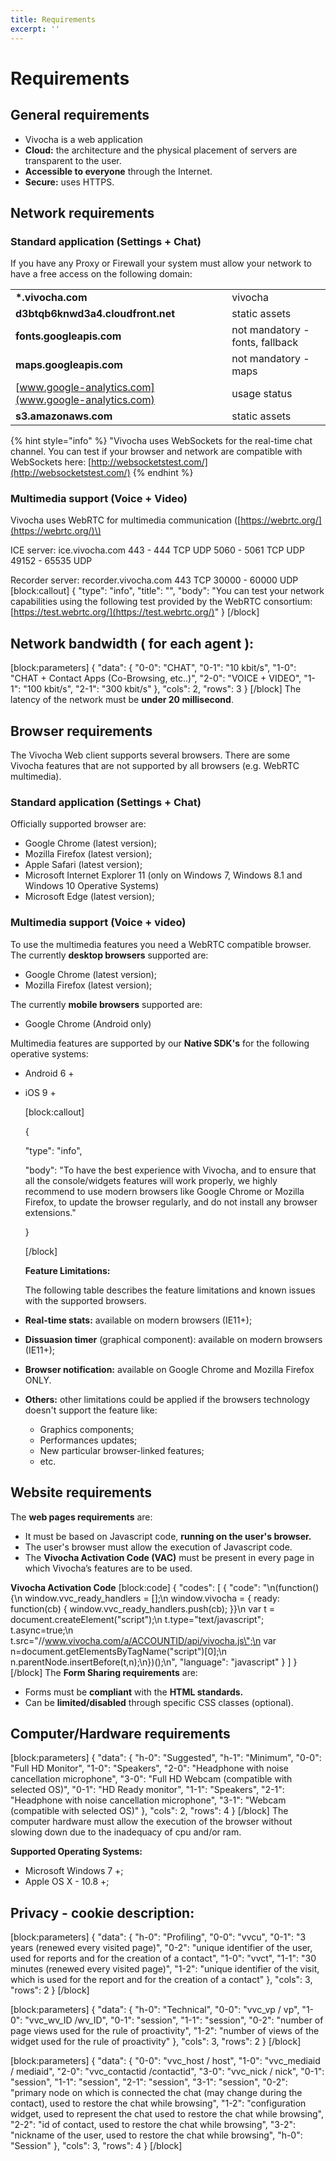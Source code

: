 ```yaml
---
title: Requirements
excerpt: ''
---
```


# Requirements

## **General requirements**

* Vivocha is a web application
* **Cloud:** the architecture and the physical placement of servers are transparent to the user.
* **Accessible to everyone** through the Internet.
* **Secure:** uses HTTPS.

## **Network requirements**

### **Standard application \(Settings + Chat\)**

If you have any Proxy or Firewall your system must allow your network to have a free access on the following domain: 

|  |  |
| :--- | :--- |
| **\*.vivocha.com** | vivocha |
| **d3btqb6knwd3a4.cloudfront.net** | static assets |
| **fonts.googleapis.com** | not mandatory - fonts, fallback |
| **maps.googleapis.com** | not mandatory - maps |
| [www.google-analytics.com](www.google-analytics.com) | usage status |
| **s3.amazonaws.com** | static assets |

{% hint style="info" %}
"Vivocha uses WebSockets for the real-time chat channel. You can test if your browser and network are compatible with WebSockets here: [http://websocketstest.com/](http://websocketstest.com/)
{% endhint %}

### **Multimedia support \(Voice + Video\)**

Vivocha uses WebRTC for multimedia communication \([https://webrtc.org/](https://webrtc.org/)\)

ICE server: ice.vivocha.com 443 - 444 TCP UDP 5060 - 5061 TCP UDP 49152 - 65535 UDP

Recorder server: recorder.vivocha.com 443 TCP 30000 - 60000 UDP \[block:callout\] { "type": "info", "title": "", "body": "You can test your network capabilities using the following test provided by the WebRTC consortium: [https://test.webrtc.org/](https://test.webrtc.org/)" } \[/block\]

## **Network bandwidth \( for each agent \):**

\[block:parameters\] { "data": { "0-0": "CHAT", "0-1": "10 kbit/s", "1-0": "CHAT + Contact Apps \(Co-Browsing, etc..\)", "2-0": "VOICE + VIDEO", "1-1": "100 kbit/s", "2-1": "300 kbit/s" }, "cols": 2, "rows": 3 } \[/block\] The latency of the network must be **under 20 millisecond**.

## **Browser requirements**

The Vivocha Web client supports several browsers. There are some Vivocha features that are not supported by all browsers \(e.g. WebRTC multimedia\).

### **Standard application \(Settings + Chat\)**

Officially supported browser are:

* Google Chrome \(latest version\);
* Mozilla Firefox \(latest version\);
* Apple Safari \(latest version\);
* Microsoft Internet Explorer 11 \(only on Windows 7, Windows 8.1 and Windows 10 Operative Systems\)
* Microsoft Edge \(latest version\);

### **Multimedia support \(Voice + video\)**

To use the multimedia features you need a WebRTC compatible browser. The currently **desktop browsers** supported are:

* Google Chrome \(latest version\);
* Mozilla Firefox \(latest version\);

The currently **mobile browsers** supported are:

* Google Chrome \(Android only\)

Multimedia features are supported by our **Native SDK's** for the following operative systems:

* Android 6 +
* iOS 9 +

  \[block:callout\]

  {

  "type": "info",

  "body": "To have the best experience with Vivocha, and to ensure that all the console/widgets features will work properly, we highly recommend to use modern browsers like Google Chrome or Mozilla Firefox, to update the browser regularly, and do not install any browser extensions."

  }

  \[/block\]

  **Feature Limitations:**

  The following table describes the feature limitations and known issues with the supported browsers.

* **Real-time stats:** available on modern browsers \(IE11+\);
* **Dissuasion timer** \(graphical component\): available on modern browsers \(IE11+\);
* **Browser notification:** available on Google Chrome and Mozilla Firefox ONLY.
* **Others:** other limitations could be applied if the browsers technology doesn't support the feature like:
  * Graphics components;
  * Performances updates;
  * New particular browser-linked features;
  * etc.

## **Website requirements**

The **web pages requirements** are:

* It must be based on Javascript code, **running on the user's browser.**
* The user's browser must allow the execution of Javascript code.
* The **Vivocha Activation Code \(VAC\)** must be present in every page in which Vivocha’s features are to be used.

**Vivocha Activation Code** \[block:code\] { "codes": \[ { "code": "\n\(function\(\){\n window.vvc\_ready\_handlers = \[\];\n window.vivocha = { ready: function\(cb\) { window.vvc\_ready\_handlers.push\(cb\); }}\n var t = document.createElement\(\"script\"\);\n t.type=\"text/javascript\"; t.async=true;\n t.src=\"//www.vivocha.com/a/ACCOUNTID/api/vivocha.js\";\n var n=document.getElementsByTagName\(\"script\"\)\[0\];\n n.parentNode.insertBefore\(t,n\);\n}\)\(\);\n", "language": "javascript" } \] } \[/block\] The **Form Sharing requirements** are:

* Forms must be **compliant** with the **HTML standards.**
* Can be **limited/disabled** through specific CSS classes \(optional\).

## **Computer/Hardware requirements**

\[block:parameters\] { "data": { "h-0": "Suggested", "h-1": "Minimum", "0-0": "Full HD Monitor", "1-0": "Speakers", "2-0": "Headphone with noise cancellation microphone", "3-0": "Full HD Webcam \(compatible with selected OS\)", "0-1": "HD Ready monitor", "1-1": "Speakers", "2-1": "Headphone with noise cancellation microphone", "3-1": "Webcam \(compatible with selected OS\)" }, "cols": 2, "rows": 4 } \[/block\] The computer hardware must allow the execution of the browser without slowing down due to the inadequacy of cpu and/or ram.

**Supported Operating Systems:**

* Microsoft Windows 7 +;
* Apple OS X - 10.8 +;

## **Privacy - cookie description:**

\[block:parameters\] { "data": { "h-0": "Profiling", "0-0": "vvcu", "0-1": "3 years \(renewed every visited page\)", "0-2": "unique identifier of the user, used for reports and for the creation of a contact", "1-0": "vvct", "1-1": "30 minutes \(renewed every visited page\)", "1-2": "unique identifier of the visit, which is used for the report and for the creation of a contact" }, "cols": 3, "rows": 2 } \[/block\]

\[block:parameters\] { "data": { "h-0": "Technical", "0-0": "vvc\_vp / vp", "1-0": "vvc\_wv\_ID /wv\_ID", "0-1": "session", "1-1": "session", "0-2": "number of page views used for the rule of proactivity", "1-2": "number of views of the widget used for the rule of proactivity" }, "cols": 3, "rows": 2 } \[/block\]

\[block:parameters\] { "data": { "0-0": "vvc\_host / host", "1-0": "vvc\_mediaid / mediaid", "2-0": "vvc\_contactid /contactid", "3-0": "vvc\_nick / nick", "0-1": "session", "1-1": "session", "2-1": "session", "3-1": "session", "0-2": "primary node on which is connected the chat \(may change during the contact\), used to restore the chat while browsing", "1-2": "configuration widget, used to represent the chat used to restore the chat while browsing", "2-2": "id of contact, used to restore the chat while browsing", "3-2": "nickname of the user, used to restore the chat while browsing", "h-0": "Session" }, "cols": 3, "rows": 4 } \[/block\]

